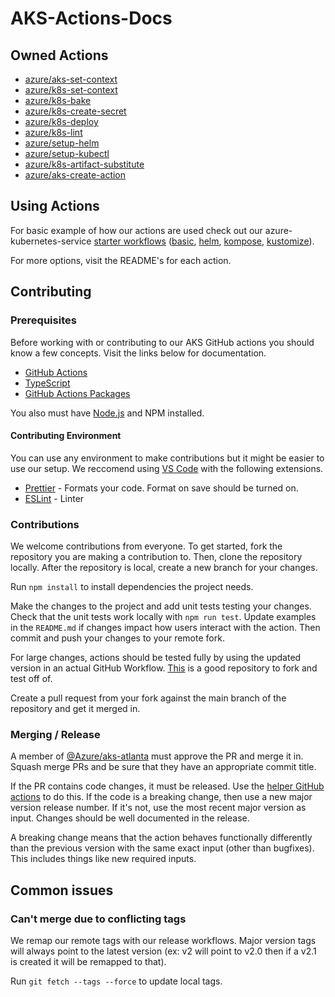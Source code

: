 # AKS-Actions-Docs

## Owned Actions

- [azure/aks-set-context](https://github.com/Azure/aks-set-context)
- [azure/k8s-set-context](https://github.com/Azure/k8s-set-context)
- [azure/k8s-bake](https://github.com/Azure/k8s-bake)
- [azure/k8s-create-secret](https://github.com/Azure/k8s-create-secret)
- [azure/k8s-deploy](https://github.com/Azure/k8s-deploy)
- [azure/k8s-lint](https://github.com/Azure/k8s-lint)
- [azure/setup-helm](https://github.com/Azure/setup-helm)
- [azure/setup-kubectl](https://github.com/Azure/setup-kubectl)
- [azure/k8s-artifact-substitute](https://github.com/Azure/k8s-artifact-substitute)
- [azure/aks-create-action](https://github.com/Azure/aks-create-action)

## Using Actions

For basic example of how our actions are used check out our azure-kubernetes-service [starter workflows](https://github.com/actions/starter-workflows/tree/main/deployments) ([basic](https://github.com/actions/starter-workflows/blob/main/deployments/azure-kubernetes-service.yml), [helm](https://github.com/actions/starter-workflows/blob/main/deployments/azure-kubernetes-service-helm.yml), [kompose](https://github.com/actions/starter-workflows/blob/main/deployments/azure-kubernetes-service-kompose.yml), [kustomize](https://github.com/actions/starter-workflows/blob/main/deployments/azure-kubernetes-service-kustomize.yml)). 

For more options, visit the README's for each action.

## Contributing 

### Prerequisites

Before working with or contributing to our AKS GitHub actions you should know a few concepts. Visit the links below for documentation.

- [GitHub Actions](https://docs.github.com/en/actions)
- [TypeScript](https://www.typescriptlang.org/)
- [GitHub Actions Packages](https://github.com/actions/toolkit)

You also must have [Node.js](https://nodejs.org/en/) and NPM installed.

#### Contributing Environment

You can use any environment to make contributions but it might be easier to use our setup. We reccomend using [VS Code](https://code.visualstudio.com/) with the following extensions.

- [Prettier](https://marketplace.visualstudio.com/items?itemName=esbenp.prettier-vscode) - Formats your code. Format on save should be turned on.
- [ESLint](https://marketplace.visualstudio.com/items?itemName=dbaeumer.vscode-eslint) - Linter

### Contributions

We welcome contributions from everyone. To get started, fork the repository you are making a contribution to. Then, clone the repository locally. After the repository is local, create a new branch for your changes.

Run `npm install` to install dependencies the project needs. 

Make the changes to the project and add unit tests testing your changes. Check that the unit tests work locally with `npm run test`. Update examples in the `README.md` if changes impact how users interact with the action. Then commit and push your changes to your remote fork.

For large changes, actions should be tested fully by using the updated version in an actual GitHub Workflow. [This](https://github.com/OliverMKing/AKS-GitHub-Actions-Demo) is a good repository to fork and test off of.

Create a pull request from your fork against the main branch of the repository and get it merged in.

### Merging / Release

A member of [@Azure/aks-atlanta](https://github.com/orgs/Azure/teams/aks-atlanta) must approve the PR and merge it in. Squash merge PRs and be sure that they have an appropriate commit title.

If the PR contains code changes, it must be released. Use the [helper GitHub actions](https://github.com/OliverMKing/javascript-release-workflow#usage) to do this. If the code is a breaking change, then use a new major version release number. If it's not, use the most recent major version as input. Changes should be well documented in the release.

A breaking change means that the action behaves functionally differently than the previous version with the same exact input (other than bugfixes). This includes things like new required inputs.

## Common issues

### Can't merge due to conflicting tags

We remap our remote tags with our release workflows. Major version tags will always point to the latest version (ex: v2 will point to v2.0 then if a v2.1 is created it will be remapped to that).

Run `git fetch --tags --force` to update local tags.
